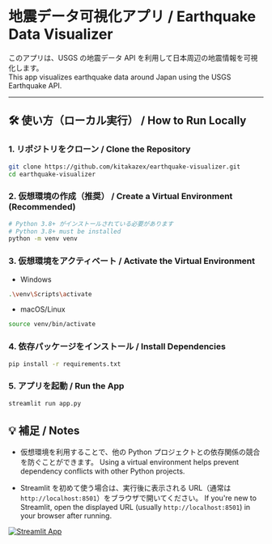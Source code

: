# 地震データ可視化アプリ / Earthquake Data Visualizer

このアプリは、USGS の地震データ API を利用して日本周辺の地震情報を可視化します。  
This app visualizes earthquake data around Japan using the USGS Earthquake API.

---

## 🛠️ 使い方（ローカル実行） / How to Run Locally

### 1. リポジトリをクローン / Clone the Repository

```bash
git clone https://github.com/kitakazex/earthquake-visualizer.git
cd earthquake-visualizer
```

### 2. 仮想環境の作成（推奨） / Create a Virtual Environment (Recommended)

```bash
# Python 3.8+ がインストールされている必要があります
# Python 3.8+ must be installed
python -m venv venv
```

### 3. 仮想環境をアクティベート / Activate the Virtual Environment
- Windows

```bash
.\venv\Scripts\activate
```
- macOS/Linux

```bash
source venv/bin/activate
```
### 4. 依存パッケージをインストール / Install Dependencies
```bash
pip install -r requirements.txt
```
### 5. アプリを起動 / Run the App
```bash
streamlit run app.py
```
## 💡 補足 / Notes
- 仮想環境を利用することで、他の Python プロジェクトとの依存関係の競合を防ぐことができます。
Using a virtual environment helps prevent dependency conflicts with other Python projects.

- Streamlit を初めて使う場合は、実行後に表示される URL（通常は `http://localhost:8501`）をブラウザで開いてください。
If you're new to Streamlit, open the displayed URL (usually `http://localhost:8501`) in your browser after running.

[![Streamlit App](https://static.streamlit.io/badges/streamlit_badge_black_white.svg)](https://kitakazex-earthquake-visualizer.streamlit.app/)
